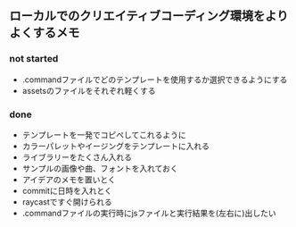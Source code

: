 ## ローカルでのクリエイティブコーディング環境をよりよくするメモ

### not started
- .commandファイルでどのテンプレートを使用するか選択できるようにする
- assetsのファイルをそれぞれ軽くする

### done
- テンプレートを一発でコピペしてこれるように
- カラーパレットやイージングをテンプレートに入れる
- ライブラリーをたくさん入れる
- サンプルの画像や曲、フォントを入れておく
- アイデアのメモを置いとく
- commitに日時を入れとく
- raycastですぐ開けられる
-  .commandファイルの実行時にjsファイルと実行結果を(左右に)出したい